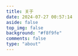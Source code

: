 ```yaml
---
title: 关于
date: 2024-07-27 00:57:14
aside: false
top_img: false
background: "#f8f9fe"
comments: false
type: "about"
---
```


